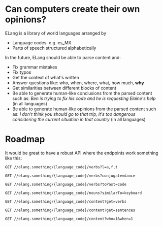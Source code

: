 # Can computers create their own opinions?

ELang is a library of world languages arranged by 

- Language codes. e.g. es_MX
- Parts of speech structured alphabetically

In the future, ELang should be able to parse content and: 

- Fix grammar mistakes
- Fix typos
- Get the context of what's written
- Answer questions like: who, when, where, what, how much, __why__
- Get similarities between different blocks of content
- Be able to generate human-like conclusions from the parsed content such as: _Ben is trying to fix his code and he is requesting Elaine's help_ (in all languages)
- Be able to generate human-like opinions from the parsed content such as: _I don't think you should go to that trip, it's too dangerous considering the current situation in that country_ (in all languages)

# Roadmap

It would be great to have a robust API where the endpoints work something like this:

```
GET //elang.something/{language_code}/verbs?l=a,f,t

GET //elang.something/{language_code}/verbs?conjugate=dance

GET //elang.something/{language_code}/verbs?toPast=code

GET //elang.something/{language_code}/nouns?similarTo=keyboard

GET //elang.something/{language_code}/content?get=verbs

GET //elang.something/{language_code}/content?get=sentences

GET //elang.something/{language_code}/content?who=1&when=1
```